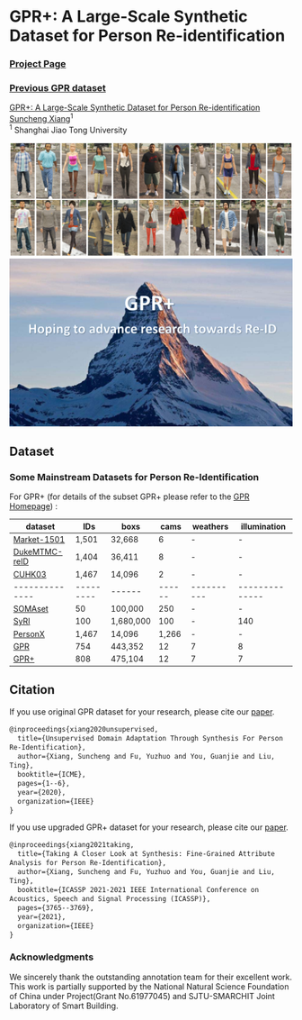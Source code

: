 # GPR+: A Large-Scale Synthetic Dataset for Person Re-identification

### [Project Page](https://JeremyXSC.github.io/GPR/) 

### [Previous GPR dataset](https://ieeexplore.ieee.org/stamp/stamp.jsp?tp=&arnumber=9102822) 

[GPR+: A Large-Scale Synthetic Dataset for Person Re-identification](https://JeremyXSC.github.io/GPR/) <br>
 [Suncheng Xiang](https://JeremyXSC.github.io/)<sup>1</sup> <br>
 <sup>1</sup> Shanghai Jiao Tong University

<img src='images/GPR.png'/>

<div align="center">
    <img src="images/logo.png">
</div> 

## Dataset 
### Some Mainstream Datasets for Person Re-Identification
For GPR+ (for details of the subset GPR+ please refer to the [GPR Homepage](https://JeremyXSC.github.io/GPR/)) :

<center>

| dataset      | IDs     | boxs | cams | weathers | illumination | 
|--------------|---------|------|------|----------|--------------|
| [Market-1501](https://ieeexplore.ieee.org/stamp/stamp.jsp?tp=&arnumber=7410490) | 1,501 | 32,668    | 6      |   -             | -         | 
| [DukeMTMC-reID](https://arxiv.org/pdf/1701.07717.pdf) | 1,404 | 36,411    | 8          | -              | -         | 
| [CUHK03](https://ieeexplore.ieee.org/stamp/stamp.jsp?tp=&arnumber=6909421) | 1,467 | 14,096    | 2          | -              | -         | 
|--------------|---------|------|------|----------|--------------|
| [SOMAset](https://arxiv.org/pdf/1701.03153.pdf) | 50 | 100,000    | 250     |   -             | -         | 
| [SyRI](https://arxiv.org/pdf/1804.10094.pdf) | 100 | 1,680,000    | 100          | -              |     140     | 
| [PersonX](https://arxiv.org/pdf/1812.02162.pdf) | 1,467 | 14,096    | 1,266          | -              | -         | 
| [GPR](https://ieeexplore.ieee.org/stamp/stamp.jsp?tp=&arnumber=9102822) | 754 | 443,352    | 12          |   7           |      8    | 
| [GPR+](https://arxiv.org/pdf/2010.08145.pdf) | 808 | 475,104    | 12          | 7              |     7       | 
</center>


## Citation
If you use original GPR dataset for your research, please cite our [paper](https://ieeexplore.ieee.org/stamp/stamp.jsp?tp=&arnumber=9102822).
```
@inproceedings{xiang2020unsupervised,
  title={Unsupervised Domain Adaptation Through Synthesis For Person Re-Identification},
  author={Xiang, Suncheng and Fu, Yuzhuo and You, Guanjie and Liu, Ting},
  booktitle={ICME},
  pages={1--6},
  year={2020},
  organization={IEEE}
}
```

If you use upgraded GPR+ dataset for your research, please cite our [paper](https://ieeexplore.ieee.org/stamp/stamp.jsp?tp=&arnumber=9413757).
```
@inproceedings{xiang2021taking,
  title={Taking A Closer Look at Synthesis: Fine-Grained Attribute Analysis for Person Re-Identification},
  author={Xiang, Suncheng and Fu, Yuzhuo and You, Guanjie and Liu, Ting},
  booktitle={ICASSP 2021-2021 IEEE International Conference on Acoustics, Speech and Signal Processing (ICASSP)},
  pages={3765--3769},
  year={2021},
  organization={IEEE}
}
```
### Acknowledgments
We sincerely thank the outstanding annotation team for their excellent work. This work is partially supported by the National Natural Science Foundation of China under Project(Grant No.61977045) and SJTU-SMARCHIT Joint Laboratory of Smart Building.